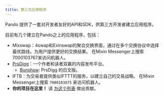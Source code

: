 ```yaml
---
title: 第三方应用程序
---
```


Pando 提供了一套对开发者友好的API和SDK，供第三方开发者建立应用程序。

目前有几个建立在Pando之上的应用程序，包括：

- Mixswap：4swap和Exinswap的聚合交换界面，通过在多个交换协议中选择最优路线，为用户提供更好的交换结果。 在Mixin Messenger上搜索7000103767来访问机器人。
- [PrsDigg](https://prsdigg.com)：一个作者和读者双赢的内容发布平台。
  - [Bunshow](https://bunshow.jp/): PrsDigg 的日文版。
- IFTB：为交易者提供类似IFTTT的服务，以建立自己的交易战略。 在Mixin Messenger上搜索 `7000103075`  来访问机器人。
- **你的项目在这里！** 请 [为这个列表](https://github.com/fox-one/docs.pando.im/tree/master/docs/3rd-party-apps/overview.md) 做出贡献。